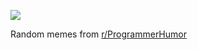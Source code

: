 ![](https://preview.redd.it/dpi2fzu0pvne1.png?width=640&crop=smart&auto=webp&s=959961424fb40c50e8dd6a3d0777ad19b4aaeca4)

 Random memes from [r/ProgrammerHumor](https://www.reddit.com/r/ProgrammerHumor/)
